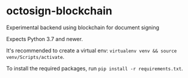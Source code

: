 # octosign-blockchain
Experimental backend using blockchain for document signing

Expects Python 3.7 and newer.

It's recommended to create a virtual env: `virtualenv venv && source venv/Scripts/activate`.

To install the required packages, run `pip install -r requirements.txt`.

